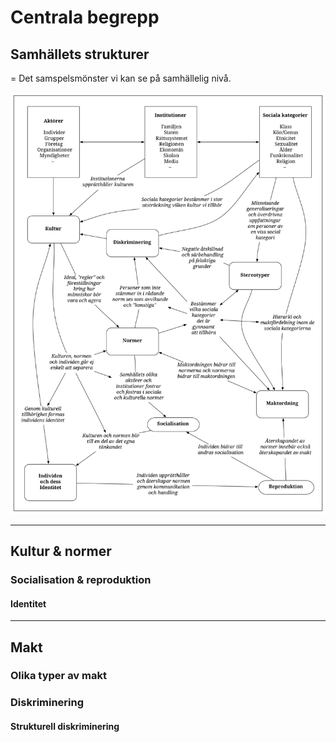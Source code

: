 # Centrala begrepp

## Samhällets strukturer
= Det samspelsmönster vi kan se på samhällelig nivå.

![BILD](4_norm/resurser/centrala_begrepp.svg)

***

## Kultur & normer

<!--Ha allt detta ovanför samhällets strukturer? -->


### Socialisation & reproduktion

#### Identitet

***

## Makt

### Olika typer av makt

### Diskriminering

#### Strukturell diskriminering